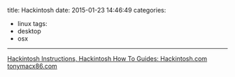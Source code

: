 title: Hackintosh
date: 2015-01-23 14:46:49
categories:
- linux
tags:
- desktop
- osx
---

[Hackintosh Instructions, Hackintosh How To Guides: Hackintosh.com](http://www.hackintosh.com/)
[tonymacx86.com](http://www.tonymacx86.com/)
